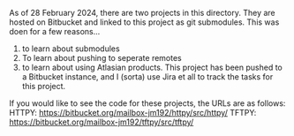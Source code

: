 As of 28 February 2024, there are two projects in this directory. They are hosted on Bitbucket and linked to this project as git submodules. This was doen for a few reasons...
1) to learn about submodules
2) To learn about pushing to seperate remotes
3) to learn about using Atlasian products. This project has been pushed to a Bitbucket instance, and I (sorta) use Jira et all to track the tasks for this project.

If you would like to see the code for these projects, the URLs are as follows:
HTTPY: https://bitbucket.org/mailbox-jm192/httpy/src/httpy/
TFTPY: https://bitbucket.org/mailbox-jm192/tftpy/src/tftpy/
